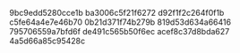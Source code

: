 9bc9edd5280cce1b
ba3006c5f21f6272
d92f1f2c264f0f1b
c5fe64a4e7e46b70
0b21d371f74b279b
819d53d634a66416
795706559a7bfd6f
de491c565b50f6ec
acef8c37d8bda627
4a5d66a85c95428c
